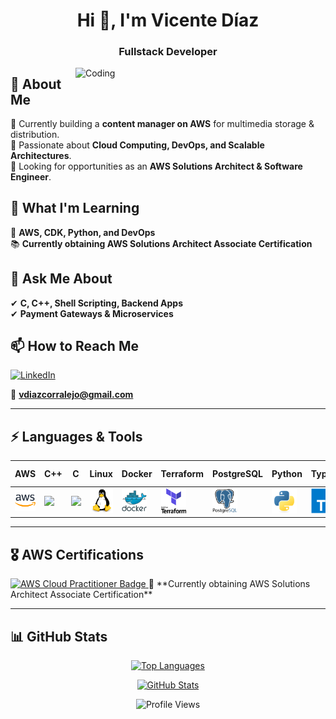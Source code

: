 <h1 align="center">Hi 👋, I'm Vicente Díaz</h1>
<h3 align="center">Fullstack Developer</h3>

<img align="right" alt="Coding" width="400" src="https://i.imgur.com/pK2Vne1.png">

## 🚀 About Me  
🔹 Currently building a **content manager on AWS** for multimedia storage & distribution.  
🔹 Passionate about **Cloud Computing, DevOps, and Scalable Architectures**.  
🔹 Looking for opportunities as an **AWS Solutions Architect & Software Engineer**.  

## 📖 What I'm Learning  
🌱 **AWS, CDK, Python, and DevOps**  
📚 **Currently obtaining AWS Solutions Architect Associate Certification**  

## 💬 Ask Me About  
✔ **C, C++, Shell Scripting, Backend Apps**  
✔ **Payment Gateways & Microservices**  

## 📫 How to Reach Me  
<a href="https://www.linkedin.com/in/vicentedca/" target="_blank">
  <img src="https://img.shields.io/badge/LinkedIn-Connect-blue?style=for-the-badge&logo=linkedin" alt="LinkedIn">
</a>  

📧  **vdiazcorralejo@gmail.com**  

---

## ⚡ Languages & Tools  

| AWS | C++ | C | Linux | Docker | Terraform | PostgreSQL | Python | TypeScript | React | Node.js | Git | Vim | VS Code |
|----|----|----|----|----|----|----|----|----|----|----|----|----|----|
| <img src="https://raw.githubusercontent.com/devicons/devicon/master/icons/amazonwebservices/amazonwebservices-original-wordmark.svg" width="40"> | <img src="https://upload.wikimedia.org/wikipedia/commons/1/18/C_Programming_Language.svg" width="40"> | <img src="https://upload.wikimedia.org/wikipedia/commons/1/19/C_Logo.png" width="40"> | <img src="https://raw.githubusercontent.com/devicons/devicon/master/icons/linux/linux-original.svg" width="40"> | <img src="https://raw.githubusercontent.com/devicons/devicon/master/icons/docker/docker-original-wordmark.svg" width="40"> | <img src="https://raw.githubusercontent.com/devicons/devicon/master/icons/terraform/terraform-original-wordmark.svg" width="40"> | <img src="https://raw.githubusercontent.com/devicons/devicon/master/icons/postgresql/postgresql-original-wordmark.svg" width="40"> | <img src="https://raw.githubusercontent.com/devicons/devicon/master/icons/python/python-original.svg" width="40"> | <img src="https://raw.githubusercontent.com/devicons/devicon/master/icons/typescript/typescript-original.svg" width="40"> | <img src="https://raw.githubusercontent.com/devicons/devicon/master/icons/react/react-original-wordmark.svg" width="40"> | <img src="https://raw.githubusercontent.com/devicons/devicon/master/icons/nodejs/nodejs-original-wordmark.svg" width="40"> | <img src="https://www.vectorlogo.zone/logos/git-scm/git-scm-icon.svg" width="40"> | <img src="https://upload.wikimedia.org/wikipedia/commons/9/9f/Vimlogo.svg" width="40"> | <img src="https://raw.githubusercontent.com/devicons/devicon/master/icons/vscode/vscode-original.svg" width="40"> |

---

## 🎖️ AWS Certifications  
<a href="https://www.credly.com/users/vicente-diaz-corralejo-arganda" target="_blank">
  <img width="224px" src="https://i.imgur.com/81nq1da.png" alt="AWS Cloud Practitioner Badge"/>
</a>  
📌 **Currently obtaining AWS Solutions Architect Associate Certification**  

---

## 📊 GitHub Stats  

<p align="center">
  <a href="https://github.com/anuraghazra/github-readme-stats">
    <img src="https://github-readme-stats.vercel.app/api/top-langs/?username=vdiazcorralejo&layout=compact&theme=radical" alt="Top Languages" />
  </a>
</p>

<p align="center">
  <a href="https://github.com/anuraghazra/github-readme-stats">
    <img src="https://github-readme-stats.vercel.app/api?username=vdiazcorralejo&show_icons=true&theme=radical" alt="GitHub Stats" />
  </a>
</p>

<p align="center">
  <img src="https://komarev.com/ghpvc/?username=vdiazcorralejo&label=Profile%20views&color=0e75b6&style=flat" alt="Profile Views" />
</p>
